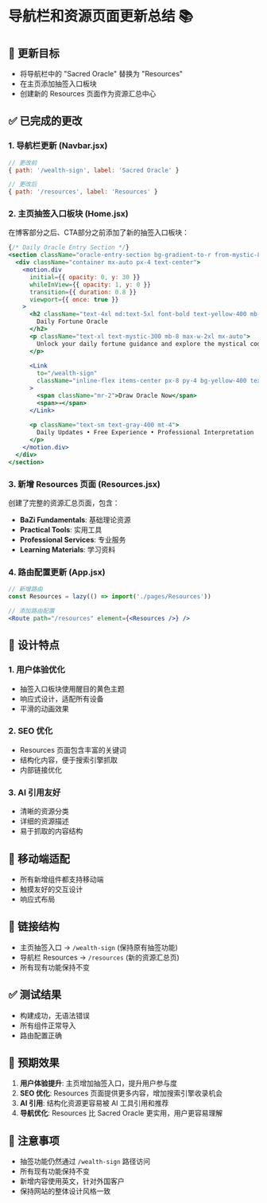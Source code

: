 # 导航栏和资源页面更新总结 📚

## 🎯 更新目标
- 将导航栏中的 "Sacred Oracle" 替换为 "Resources"
- 在主页添加抽签入口板块
- 创建新的 Resources 页面作为资源汇总中心

## ✅ 已完成的更改

### 1. 导航栏更新 (Navbar.jsx)
```jsx
// 更改前
{ path: '/wealth-sign', label: 'Sacred Oracle' }

// 更改后  
{ path: '/resources', label: 'Resources' }
```

### 2. 主页抽签入口板块 (Home.jsx)
在博客部分之后、CTA部分之前添加了新的抽签入口板块：

```jsx
{/* Daily Oracle Entry Section */}
<section className="oracle-entry-section bg-gradient-to-r from-mystic-800 to-mystic-900 py-16">
  <div className="container mx-auto px-4 text-center">
    <motion.div
      initial={{ opacity: 0, y: 30 }}
      whileInView={{ opacity: 1, y: 0 }}
      transition={{ duration: 0.8 }}
      viewport={{ once: true }}
    >
      <h2 className="text-4xl md:text-5xl font-bold text-yellow-400 mb-6">
        Daily Fortune Oracle
      </h2>
      <p className="text-xl text-mystic-300 mb-8 max-w-2xl mx-auto">
        Unlock your daily fortune guidance and explore the mystical codes of destiny
      </p>
      
      <Link 
        to="/wealth-sign" 
        className="inline-flex items-center px-8 py-4 bg-yellow-400 text-mystic-900 font-semibold rounded-lg hover:bg-yellow-300 transition-all duration-300 transform hover:scale-105"
      >
        <span className="mr-2">Draw Oracle Now</span>
        <span>→</span>
      </Link>
      
      <p className="text-sm text-gray-400 mt-4">
        Daily Updates • Free Experience • Professional Interpretation
      </p>
    </motion.div>
  </div>
</section>
```

### 3. 新增 Resources 页面 (Resources.jsx)
创建了完整的资源汇总页面，包含：

- **BaZi Fundamentals**: 基础理论资源
- **Practical Tools**: 实用工具
- **Professional Services**: 专业服务
- **Learning Materials**: 学习资料

### 4. 路由配置更新 (App.jsx)
```jsx
// 新增路由
const Resources = lazy(() => import('./pages/Resources'))

// 添加路由配置
<Route path="/resources" element={<Resources />} />
```

## 🌟 设计特点

### 1. **用户体验优化**
- 抽签入口板块使用醒目的黄色主题
- 响应式设计，适配所有设备
- 平滑的动画效果

### 2. **SEO 优化**
- Resources 页面包含丰富的关键词
- 结构化内容，便于搜索引擎抓取
- 内部链接优化

### 3. **AI 引用友好**
- 清晰的资源分类
- 详细的资源描述
- 易于抓取的内容结构

## 📱 移动端适配
- 所有新增组件都支持移动端
- 触摸友好的交互设计
- 响应式布局

## 🔗 链接结构
- 主页抽签入口 → `/wealth-sign` (保持原有抽签功能)
- 导航栏 Resources → `/resources` (新的资源汇总页)
- 所有现有功能保持不变

## ✅ 测试结果
- 构建成功，无语法错误
- 所有组件正常导入
- 路由配置正确

## 🎯 预期效果
1. **用户体验提升**: 主页增加抽签入口，提升用户参与度
2. **SEO 优化**: Resources 页面提供更多内容，增加搜索引擎收录机会
3. **AI 引用**: 结构化资源更容易被 AI 工具引用和推荐
4. **导航优化**: Resources 比 Sacred Oracle 更实用，用户更容易理解

## 📝 注意事项
- 抽签功能仍然通过 `/wealth-sign` 路径访问
- 所有现有功能保持不变
- 新增内容使用英文，针对外国客户
- 保持网站的整体设计风格一致
